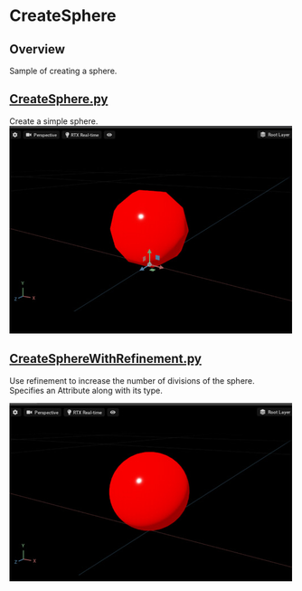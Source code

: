 # CreateSphere

## Overview

Sample of creating a sphere.    

## [CreateSphere.py](./CreateSphere.py)    

Create a simple sphere.     
![createSphere_img.jpg](./images/createSphere_img.jpg)    

## [CreateSphereWithRefinement.py](./CReateSphereWithRefinement.py)    

Use refinement to increase the number of divisions of the sphere.    
Specifies an Attribute along with its type.    

![createSphere2_img.jpg](./images/createSphere2_img.jpg)    

